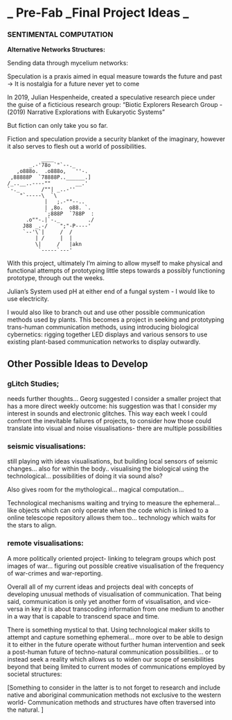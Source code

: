 # _ Pre-Fab _Final Project Ideas _
### **SENTIMENTAL COMPUTATION**

**Alternative Networks Structures:**

Sending data through mycelium networks: 

Speculation is a praxis aimed in equal measure towards the future and past → It is nostalgia for a future never yet to come 

In 2019, Julian Hespenheide, created a speculative research piece under the guise of a ficticious research group:
“Biotic Explorers Research Group -(2019) Narrative Explorations with Eukaryotic Systems”

But fiction can only take you so far. 

Fiction and speculation provide a security blanket of the imaginary, however it also serves to flesh out a world of possibilities. 

```
           ____
       _.-'78o `"`--._
   ,o888o.  .o888o,   ''-.
 ,88888P  `78888P..______.]
/_..__..----""        __.'
`-._       /""| _..-''
    "`-----\  `\
            |   ;.-""--..
            | ,8o.  o88. `.
            `;888P  `788P  :
      .o""-.|`-._         ./
     J88 _.-/    ";"-P----'
     `--'\`|     /  /
         | /     |  |
         \|     /   |akn
          `-----`---'
```

With this project, ultimately I’m aiming to allow myself to make physical and functional attempts of prototyping little steps towards a possibly functioning prototype, through out the weeks.

Julian’s System used pH at either end of a fungal system - I would like to use electricity. 

I would also like to branch out and use other possible communication methods used by plants. This becomes a project in seeking and prototyping trans-human communication methods, using introducing biological cybernetics: rigging together LED displays and various sensors to use existing plant-based communication networks to display outwardly.

## Other Possible Ideas to Develop

### gLitch Studies;

needs further thoughts… Georg suggested I consider a smaller project that has a more direct weekly outcome: his suggestion was that I consider my interest in sounds and electronic glitches. 
 This way each week I could confront the inevitable failures of projects, to consider how those could translate into visual and noise visualisations- there are multiple possibilities

### seismic visualisations:

still playing with ideas visualisations, but building local sensors of seismic changes… also for within the body.. visualising the biological using the technological… possibilities of doing it via sound also?

Also gives room for the mythological… magical computation… 

Technological mechanisms waiting and trying to measure the ephemeral…
like objects which can only operate when the code which is linked to a online telescope repository allows them too… technology which waits for the stars to align.

### remote visualisations:

A more politically oriented project- linking to telegram groups which post images of war… figuring out possible creative visualisation of the frequency of war-crimes and war-reporting. 

Overall all of my current ideas and projects deal with concepts of developing unusual methods of visualisation of communication. That being said, communication is only yet another form of visualisation, and vice-versa in key it is about transcoding information from one medium to another in a way that is capable to transcend space and time. 

There is something mystical to that. Using technological maker skills to attempt and capture something ephemeral… more over to be able to design it to either in the future operate without further human intervention and seek a post-human future of techno-natural communication possibilities… or to instead seek a reality which allows us to widen our scope of sensibilities beyond that being limited to current modes of communications employed by societal structures: 

[Something to consider in the latter is to not forget to research and include native and aboriginal communication methods not exclusive to the western world- Communication methods and structures have often traversed into the natural. ]